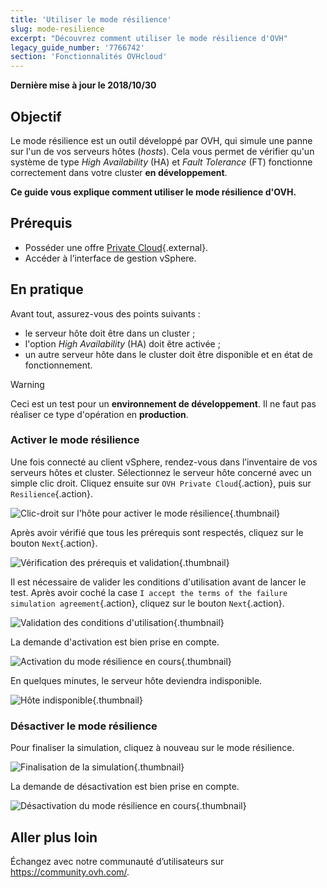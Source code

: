 ```yaml
---
title: 'Utiliser le mode résilience'
slug: mode-resilience
excerpt: "Découvrez comment utiliser le mode résilience d'OVH"
legacy_guide_number: '7766742'
section: 'Fonctionnalités OVHcloud'
---
```


**Dernière mise à jour le 2018/10/30**

## Objectif

Le mode résilience est un outil développé par OVH, qui simule une panne sur l'un de vos serveurs hôtes (_hosts_). Cela vous permet de vérifier qu'un système de type *High Availability* (HA) et *Fault Tolerance* (FT) fonctionne correctement dans votre cluster **en développement**.

**Ce guide vous explique comment utiliser le mode résilience d'OVH.**

## Prérequis

* Posséder une offre [Private Cloud](https://www.ovh.com/ca/fr/cloud-prive/){.external}.
* Accéder à l’interface de gestion vSphere.



## En pratique

Avant tout, assurez-vous des points suivants :

- le serveur hôte doit être dans un cluster ;
- l'option *High Availability* (HA) doit être activée ;
- un autre serveur hôte dans le cluster doit être disponible et en état de fonctionnement.

> [!warning]
>
> Ceci est un test pour un **environnement de développement**. Il ne faut pas réaliser ce type d'opération en **production**.
> 


### Activer le mode résilience

Une fois connecté au client vSphere, rendez-vous dans l’inventaire de vos serveurs hôtes et cluster. Sélectionnez le serveur hôte concerné avec un simple clic droit. Cliquez ensuite sur `OVH Private Cloud`{.action}, puis sur `Resilience`{.action}.

![Clic-droit sur l'hôte pour activer le mode résilience](images/resilience_01.png){.thumbnail}

Après avoir vérifié que tous les prérequis sont respectés, cliquez sur le bouton `Next`{.action}.

![Vérification des prérequis et validation](images/resilience_02.png){.thumbnail}

Il est nécessaire de valider les conditions d'utilisation avant de lancer le test. Après avoir coché la case `I accept the terms of the failure simulation agreement`{.action}, cliquez sur le bouton `Next`{.action}.

![Validation des conditions d'utilisation](images/resilience_03.png){.thumbnail}

La demande d'activation est bien prise en compte.

![Activation du mode résilience en cours](images/resilience_04.png){.thumbnail}

En quelques minutes, le serveur hôte deviendra indisponible.

![Hôte indisponible](images/resilience_05.png){.thumbnail}


### Désactiver le mode résilience

Pour finaliser la simulation, cliquez à nouveau sur le mode résilience.

![Finalisation de la simulation](images/resilience_06.png){.thumbnail}

La demande de désactivation est bien prise en compte.

![Désactivation du mode résilience en cours](images/resilience_07.png){.thumbnail}

## Aller plus loin

Échangez avec notre communauté d’utilisateurs sur <https://community.ovh.com/>.
